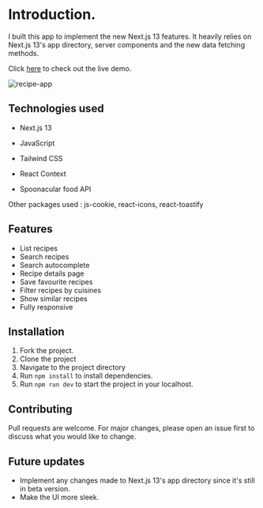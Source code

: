 # Introduction.
I built this app to implement the new Next.js 13 features. It heavily relies on Next.js 13's app directory, server components and the new data fetching methods.

Click [here](https://recipe-app-edwin.vercel.app/) to check out the live demo.

![recipe-app](https://user-images.githubusercontent.com/105020682/208750794-850b2a18-376d-440f-b08f-29ddc10b4d0a.png)

## Technologies used

- Next.js 13

- JavaScript

- Tailwind CSS

- React Context 

- Spoonacular food API

Other packages used : js-cookie, react-icons, react-toastify

## Features
- List recipes
- Search recipes
- Search autocomplete
- Recipe details page
- Save favourite recipes
- Filter recipes by cuisines
- Show similar recipes
- Fully responsive

## Installation

1. Fork the project.
2. Clone the project
3. Navigate to the project directory
4. Run `npm install` to install dependencies.
5. Run `npm run dev` to start the project in your localhost.

## Contributing

Pull requests are welcome. For major changes, please open an issue first
to discuss what you would like to change.

## Future updates
- Implement any changes made to Next.js 13's app directory since it's still in beta version.
- Make the UI more sleek.

